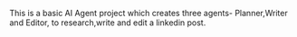 This is a basic AI Agent project which creates three agents- Planner,Writer and Editor, to research,write and edit a linkedin post. 
